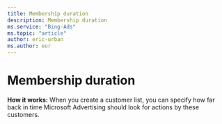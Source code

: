 ```yaml
---
title: Membership duration
description: Membership duration
ms.service: "Bing-Ads"
ms.topic: "article"
author: eric-urban
ms.author: eur
---
```


# Membership duration

**How it works:**  When you create a customer list, you can specify how far back in time Microsoft Advertising should look for actions by these customers.


